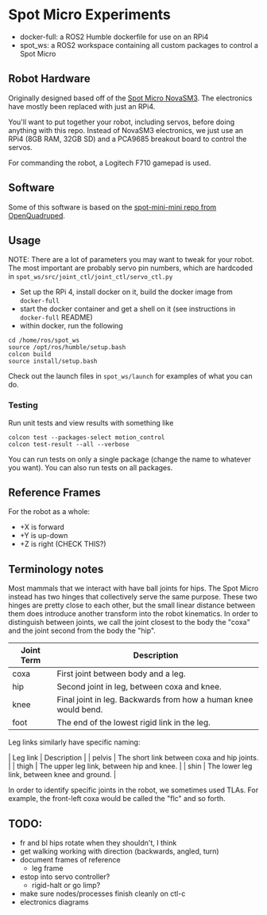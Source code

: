 # Spot Micro Experiments

* docker-full: a ROS2 Humble dockerfile for use on an RPi4
* spot_ws: a ROS2 workspace containing all custom packages to control a Spot Micro

## Robot Hardware

Originally designed based off of the [Spot Micro NovaSM3](https://novaspotmicro.com/). The electronics have mostly been replaced with just an RPi4.

You'll want to put together your robot, including servos, before doing anything with this repo. Instead of NovaSM3 electronics, we just use an RPi4 (8GB RAM, 32GB SD) and a PCA9685 breakout board to control the servos.

For commanding the robot, a Logitech F710 gamepad is used.

## Software

Some of this software is based on the [spot-mini-mini repo from OpenQuadruped](https://github.com/OpenQuadruped/spot_mini_mini).

## Usage

NOTE: There are a lot of parameters you may want to tweak for your robot. The most important are probably servo pin numbers, which are hardcoded in `spot_ws/src/joint_ctl/joint_ctl/servo_ctl.py`

* Set up the RPi 4, install docker on it, build the docker image from `docker-full`
* start the docker container and get a shell on it (see instructions in `docker-full` README)
* within docker, run the following

```
cd /home/ros/spot_ws
source /opt/ros/humble/setup.bash
colcon build
source install/setup.bash
```

Check out the launch files in `spot_ws/launch` for examples of what you can do.

### Testing

Run unit tests and view results with something like

```
colcon test --packages-select motion_control
colcon test-result --all --verbose
```

You can run tests on only a single package (change the name to whatever you want). You can also run tests on all packages.

## Reference Frames

For the robot as a whole:
* +X is forward
* +Y is up-down
* +Z is right (CHECK THIS?)

## Terminology notes

Most mammals that we interact with have ball joints for hips. The Spot Micro instead has two hinges that collectively serve the same purpose.
These two hinges are pretty close to each other, but the small linear distance between them does introduce another transform into the robot kinematics.
In order to distinguish between joints, we call the joint closest to the body the "coxa" and the joint second from the body the "hip".

| Joint Term | Description |
| ---------- | ----------- |
| coxa       | First joint between body and a leg. |
| hip        | Second joint in leg, between coxa and knee. |
| knee       | Final joint in leg. Backwards from how a human knee would bend. |
| foot       | The end of the lowest rigid link in the leg. |

Leg links similarly have specific naming:

| Leg link | Description |
| pelvis   | The short link between coxa and hip joints. |
| thigh    | The upper leg link, between hip and knee. |
| shin     | The lower leg link, between knee and ground. |

In order to identify specific joints in the robot, we sometimes used TLAs. For example, the front-left coxa would be called the "flc" and so forth.

## TODO:

* fr and bl hips rotate when they shouldn't, I think
* get walking working with direction (backwards, angled, turn)
* document frames of reference
  * leg frame
* estop into servo controller?
  * rigid-halt or go limp?
* make sure nodes/processes finish cleanly on ctl-c
* electronics diagrams
